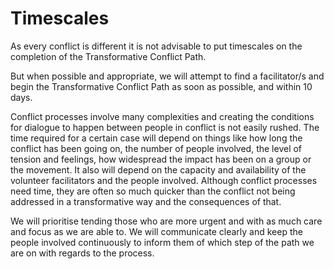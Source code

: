 # Timescales

As every conflict is different it is not advisable to put timescales on the completion of the Transformative Conflict Path. 

But when possible and appropriate, we will attempt to find a facilitator/s and begin the Transformative Conflict Path as soon as possible, and within 10 days.

Conflict processes involve many complexities and creating the conditions for dialogue to happen between people in conflict is not easily rushed. The time required for a certain case will depend on things like how long the conflict has been going on, the number of people involved, the level of tension and feelings, how widespread the impact has been on a group or the movement. It also will depend on the capacity and availability of the volunteer facilitators and the people involved. Although conflict processes need time, they are often so much quicker than the conflict not being addressed in a transformative way and the consequences of that.

We will prioritise tending those who are more urgent and with as much care and focus as we are able to. We will communicate clearly and keep the people involved continuously to inform them of which step of the path we are on with regards to the process.   


